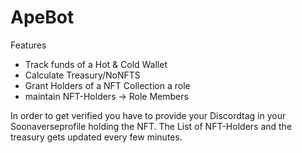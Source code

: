# ApeBot

Features
* Track funds of a Hot & Cold Wallet
* Calculate Treasury/NoNFTS
* Grant Holders of a NFT Collection a role
* maintain NFT-Holders -> Role Members

In order to get verified you have to provide your Discordtag in your Soonaverseprofile holding the NFT.
The List of NFT-Holders and the treasury gets updated every few minutes.
